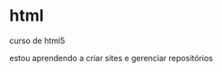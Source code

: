 # html
 curso de html5

estou aprendendo a criar sites e gerenciar repositórios
<a href="https://github.com/renatoc184/html/blob/main/exercicios/index.html">